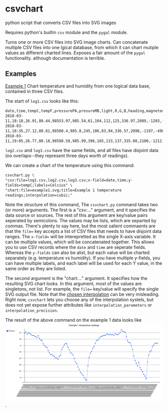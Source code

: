 # csvchart
python script that converts CSV files into SVG images


Requires python's builtin `csv` module and the `pygal` module.

Turns one or more CSV files into SVG image charts. Can concatenate multiple CSV files into one lgical database, from which it can chart mutiple values as different charted lines. Exposes a fair amount of the `pygal` functionality. although documentation is terrible.

## Examples

[Example 1](examples/ex1) Chart temperature and humidity from one logical data base, contained in three CSV files.

The start of `log1.csv` looks like this:
```
date,time,tempC,tempF,pressurePA,presureMB,light,R,G,B,heading,magnetometer0,magnetometer1,magnetometer2,accelX,accelY,accelZ,anal0,anal1,anal2,anal3,leds
2018-03-11,18:18,26.91,80.44,98553.97,985.54,61,104,112,125,336.97,2089,-1203,-5017,-0.01,0.05,1.0,0.561,0.543,0.549,0.585,OFF
2018-03-11,18:35,27.12,80.81,98580.4,985.8,245,106,83,94,336.57,2098,-1197,-4989,-0.01,0.05,1.0,0.516,0.57,0.582,0.555,ON
2018-03-11,19:05,26.77,80.18,98598.58,985.99,396,165,133,137,335.08,2100,-1212,-4998,-0.0,0.05,0.99,0.549,0.558,0.537,0.612,ON
```

`log2.csv` and `log3.csv` have the same fields, and all files have disjoint data (no overlaps--they represent three days worth of readings).

We can create a chart of the temperature using this command:

```
csvchart.py \
"csv:file=log1.csv,log2.csv,log3.csv;x-field=date,time;y-fields=tempC;labels=Celcius" \
"chart:file=example1.svg;title=Example 1 temperature readings;interpolation=cubic;"
```

Note the structure of this command, The `csvchart.py` command takes two (or more) arguments. The first is a "csv:..." argument, and it specifies the data source or sources. The rest of this argument are key/value pairs seperated by semicolons. The values may be lists, which are separted by commas. There's plenty to say here, but the most salient commaents are that the `file=` key accepts a list of CSV files that needs to have disjoint data ranges. The `x-field=` will be interepretted as the single X-axis variable. It can be multiple values, which will be concatenated together. This allows you to use CSV records where the `date` and `time` are seperate fields. Whereas the `y-fields` can also be alist, but each value will be charted separately (e.g. temperature vs humidity). If you have multiple y-fields, you can have multiple labels, and each label will be used for each Y value, in the same order as they are listed.

The second argument is the "chart:..." argument. It specifies how the resulting SVG chart looks. In this argument, most of the values are singletons, not list. For example, the `file=` key/value will specify the single SVG output file. Note that the [chosen interpolation](https://www.pygal.org/en/3.0.0/documentation/configuration/interpolations.html) can be very misleading. Right now, `csvchart` lets you choose any of the interpolation systels, but does not yet expose further attributes like `interpolation_parameters` or `interpolation_precision`.

The result of the above command on the example 1 data looks like [<img src="examples/ex1/example1.svg">](examples/ex1/example1.svg").
